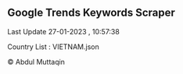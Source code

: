 

## Google Trends Keywords Scraper 
 
Last Update 27-01-2023 , 10:57:38

Country List :
VIETNAM.json



© Abdul Muttaqin 
